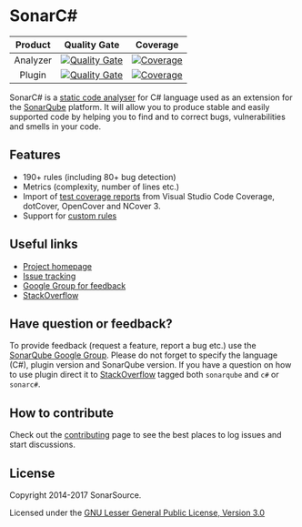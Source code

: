 # SonarC#

|Product|Quality Gate|Coverage|
|:--:|:--:|:--:|
|Analyzer|[![Quality Gate](https://next.sonarqube.com/sonarqube/api/badges/gate?key=sonaranalyzer-csharp-vbnet)](https://next.sonarqube.com/sonarqube/dashboard?id=sonaranalyzer-csharp-vbnet)|[![Coverage](https://next.sonarqube.com/sonarqube/api/badges/measure?key=sonaranalyzer-csharp-vbnet&metric=coverage)](https://next.sonarqube.com/sonarqube/component_measures/domain/Coverage?id=org.sonarsource.dotnet%3Asonar-csharp)|
|Plugin|[![Quality Gate](https://next.sonarqube.com/sonarqube/api/badges/gate?key=org.sonarsource.dotnet%3Asonar-csharp)](https://next.sonarqube.com/sonarqube/dashboard?id=org.sonarsource.dotnet%3Asonar-csharp)|[![Coverage](https://next.sonarqube.com/sonarqube/api/badges/measure?key=org.sonarsource.dotnet%3Asonar-csharp&metric=coverage)](https://next.sonarqube.com/sonarqube/component_measures/domain/Coverage?id=org.sonarsource.dotnet%3Asonar-csharp)|

SonarC# is a [static code analyser](https://en.wikipedia.org/wiki/Static_program_analysis) for C# language used as an extension for the [SonarQube](http://www.sonarqube.org/) platform. It will allow you to produce stable and easily supported code by helping you to find and to correct bugs, vulnerabilities and smells in your code.

## Features
* 190+ rules (including 80+ bug detection)
* Metrics (complexity, number of lines etc.)
* Import of [test coverage reports](https://docs.sonarqube.org/x/CoBh) from Visual Studio Code Coverage, dotCover, OpenCover and NCover 3.
* Support for [custom rules](https://github.com/SonarSource-VisualStudio/sonarqube-roslyn-sdk)

## Useful links
* [Project homepage](https://redirect.sonarsource.com/plugins/csharp.html)
* [Issue tracking](http://jira.sonarsource.com/browse/SONARCS)
* [Google Group for feedback](https://groups.google.com/forum/#!forum/sonarqube)
* [StackOverflow](https://stackoverflow.com/questions/tagged/sonarc%23)

## Have question or feedback?
To provide feedback (request a feature, report a bug etc.) use the [SonarQube Google Group](https://groups.google.com/forum/#!forum/sonarqube). Please do not forget to specify the language (C#), plugin version and SonarQube version.
If you have a question on how to use plugin direct it to [StackOverflow](http://stackoverflow.com/questions/tagged/sonarqube+c%23+or+sonarc%23) tagged both `sonarqube` and `c#` or `sonarc#`.

## How to contribute
Check out the [contributing](CONTRIBUTING.md) page to see the best places to log issues and start discussions.

## License
Copyright 2014-2017 SonarSource.

Licensed under the [GNU Lesser General Public License, Version 3.0](http://www.gnu.org/licenses/lgpl.txt)